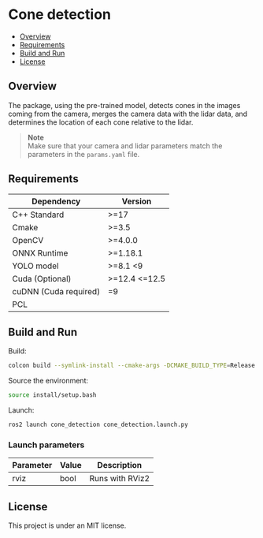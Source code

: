 # Сone detection
- [Overview](#Overview)
- [Requirements](#Requirements)
- [Build and Run](#Build-and-Run)
- [License](#License)

## Overview
The package, using the pre-trained model, detects cones in the images coming from the camera, merges the camera data with the lidar data, and determines the location of each cone relative to the lidar.

> **Note**  
> Make sure that your camera and lidar parameters match the parameters in the `params.yaml` file.

## Requirements
| Dependency            | Version        |
| --------------------- | -------------- |
| C++ Standard          | >=17           |
| Cmake                 | >=3.5          |
| OpenCV                | >=4.0.0        |
| ONNX Runtime          | >=1.18.1       |
| YOLO model            | >=8.1 \<9      |
| Cuda (Optional)       | >=12.4 \<=12.5 |
| cuDNN (Cuda required) | =9             |
| PCL                   |                |

## Build and Run
Build:
```bash
colcon build --symlink-install --cmake-args -DCMAKE_BUILD_TYPE=Release
```

Source the environment:
```bash
source install/setup.bash
```

Launch:
```bash
ros2 launch cone_detection cone_detection.launch.py 
```

### Launch parameters
| Parameter | Value      | Description                    |
| --------- | ---------- | ------------------------------ |
| rviz      | bool       | Runs with RViz2                |

## License
This project is under an MIT license.
